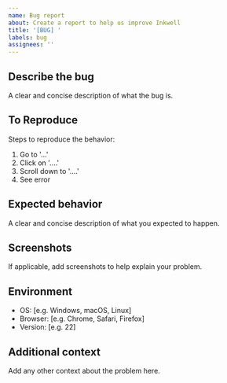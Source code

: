 ```yaml
---
name: Bug report
about: Create a report to help us improve Inkwell
title: '[BUG] '
labels: bug
assignees: ''
---
```


## Describe the bug
A clear and concise description of what the bug is.

## To Reproduce
Steps to reproduce the behavior:
1. Go to '...'
2. Click on '....'
3. Scroll down to '....'
4. See error

## Expected behavior
A clear and concise description of what you expected to happen.

## Screenshots
If applicable, add screenshots to help explain your problem.

## Environment
 - OS: [e.g. Windows, macOS, Linux]
 - Browser: [e.g. Chrome, Safari, Firefox]
 - Version: [e.g. 22]

## Additional context
Add any other context about the problem here. 